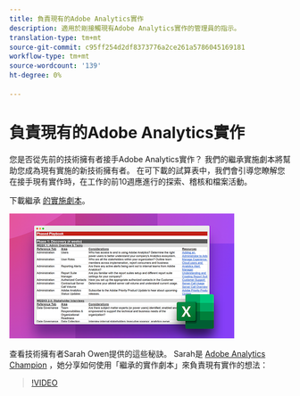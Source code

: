 ```yaml
---
title: 負責現有的Adobe Analytics實作
description: 適用於剛接觸現有Adobe Analytics實作的管理員的指示。
translation-type: tm+mt
source-git-commit: c95ff254d2df8373776a2ce261a5786045169181
workflow-type: tm+mt
source-wordcount: '139'
ht-degree: 0%

---
```



# 負責現有的Adobe Analytics實作

您是否從先前的技術擁有者接手Adobe Analytics實作？ 我們的繼承實施劇本將幫助您成為現有實施的新技術擁有者。 在可下載的試算表中，我們會引導您瞭解您在接手現有實作時，在工作的前10週應進行的探索、稽核和檔案活動。

下載繼承 [的實施劇本](assets/adobe_analytics_inherited_implementation_playbook.xlsx)。

![劇本](assets/inherited-impl-playbook.png)

查看技術擁有者Sarah Owen提供的這些秘訣。 Sarah是 [Adobe Analytics Champion](https://blog.adobe.com/en/publish/2020/10/27/adobe-analytics-champion-program.html#gs.ldf97p) ，她分享如何使用「繼承的實作劇本」來負責現有實作的想法：

>[!VIDEO](https://video.tv.adobe.com/v/327314/?quality=12&learn=on)
